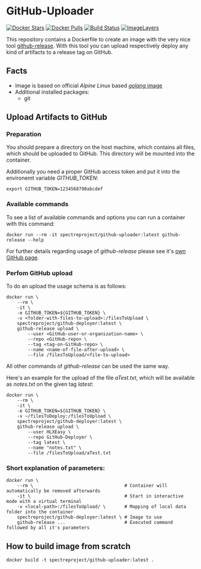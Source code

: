 # GitHub-Uploader

[![Docker Stars](https://img.shields.io/docker/stars/spectreproject/github-uploader.svg)](https://hub.docker.com/r/spectreproject/github-uploader/)
[![Docker Pulls](https://img.shields.io/docker/pulls/spectreproject/github-uploader.svg)](https://hub.docker.com/r/spectreproject/github-uploader/)
[![Build Status](https://travis-ci.org/spectreproject/github-uploader.svg?branch=master)](https://travis-ci.org/spectreproject/github-uploader/)
[![ImageLayers](https://images.microbadger.com/badges/image/spectreproject/github-uploader.svg)](https://microbadger.com/#/images/spectreproject/github-uploader)

This repository contains a Dockerfile to create an image with the very
nice tool [github-release](https://github.com/aktau/github-release).
With this tool you can upload respectively deploy any kind of artifacts
to a release tag on GitHub.

## Facts
* Image is based on official _Alpine Linux_ based [_golang_ image](https://hub.docker.com/_/golang/)
* Additional installed packages:
  * git

## Upload Artifacts to GitHub

### Preparation
You should prepare a directory on the host machine, which contains all
files, which should be uploaded to GitHub. This directory will be mounted
into the container.

Additionally you need a proper GitHub access token and put it into the
environemt variable _GITHUB_TOKEN_:

```
export GITHUB_TOKEN=1234568790abcdef
```

### Available commands
To see a list of available commands and options you can run a container
with this command:

```
docker run --rm -it spectreproject/github-uploader:latest github-release --help
```

For further details regarding usage of _github-release_ please see it's
[own GitHub page](https://github.com/aktau/github-release).

### Perfom GitHub upload

To do an upload the usage schema is as follows:

```
docker run \
    --rm \
    -it \
    -e GITHUB_TOKEN=${GITHUB_TOKEN} \
    -v <folder-with-files-to-upload>:/filesToUpload \
    spectreproject/github-deployer:latest \
    github-release upload \
        --user <GitHub-user-or-organization-name> \
        --repo <GitHub-repo> \
        --tag <tag-on-GitHub-repo> \
        --name <name-of-file-after-upload> \
        --file /filesToUpload/<file-to-upload>
```

All other commands of _github-release_ can be used the same way.

Here's an example for the upload of the file _aTest.txt_, which will be
available as _notes.txt_ on the given tag _latest_:

```
docker run \
    --rm \
    -it \
    -e GITHUB_TOKEN=${GITHUB_TOKEN} \
    -v ~/filesToDeploy:/filesToUpload \
    spectreproject/github-deployer:latest \
    github-release upload \
        --user HLXEasy \
        --repo GitHub-Deployer \
        --tag latest \
        --name "notes.txt" \
        --file /filesToUpload/aTest.txt
```

### Short explanation of parameters:

```
docker run \
    --rm \                                  # Container will automatically be removed afterwards
    -it \                                   # Start in interactive mode with a virtual terminal
    -v <local-path>:/filesToUpload/ \       # Mapping of local data folder into the container
    spectreproject/github-deployer:latest \ # Image to use
    github-release ...                      # Executed command followed by all it's parameters
```

## How to build image from scratch
```
docker build -t spectreproject/github-uploader:latest .
```
